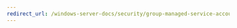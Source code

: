 ```yaml
---
redirect_url: /windows-server-docs/security/group-managed-service-accounts/security-options/User-Account-Control-Behavior-of-the-elevation-prompt-for-administrators-in-Admin-Approval-Mode.md
---
```


